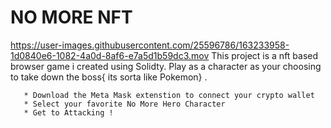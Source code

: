 # NO MORE NFT
https://user-images.githubusercontent.com/25596786/163233958-1d0840e6-1082-4a0d-8af6-e7a5d1b59dc3.mov
This project is a nft based browser game i created using Solidty. Play as a character as your choosing to take down the boss{ its sorta like Pokemon} . 


```* Each players has Attributes 
   * Download the Meta Mask extenstion to connect your crypto wallet 
   * Select your favorite No More Hero Character 
   * Get to Attacking !




